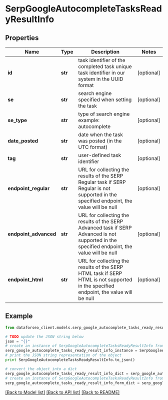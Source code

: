 # SerpGoogleAutocompleteTasksReadyResultInfo


## Properties

Name | Type | Description | Notes
------------ | ------------- | ------------- | -------------
**id** | **str** | task identifier of the completed task unique task identifier in our system in the UUID format | [optional] 
**se** | **str** | search engine specified when setting the task | [optional] 
**se_type** | **str** | type of search engine example: autocomplete | [optional] 
**date_posted** | **str** | date when the task was posted (in the UTC format) | [optional] 
**tag** | **str** | user-defined task identifier | [optional] 
**endpoint_regular** | **str** | URL for collecting the results of the SERP Regular task if SERP Regular is not supported in the specified endpoint, the value will be null | [optional] 
**endpoint_advanced** | **str** | URL for collecting the results of the SERP Advanced task if SERP Advanced is not supported in the specified endpoint, the value will be null | [optional] 
**endpoint_html** | **str** | URL for collecting the results of the SERP HTML task if SERP HTML is not supported in the specified endpoint, the value will be null | [optional] 

## Example

```python
from dataforseo_client.models.serp_google_autocomplete_tasks_ready_result_info import SerpGoogleAutocompleteTasksReadyResultInfo

# TODO update the JSON string below
json = "{}"
# create an instance of SerpGoogleAutocompleteTasksReadyResultInfo from a JSON string
serp_google_autocomplete_tasks_ready_result_info_instance = SerpGoogleAutocompleteTasksReadyResultInfo.from_json(json)
# print the JSON string representation of the object
print SerpGoogleAutocompleteTasksReadyResultInfo.to_json()

# convert the object into a dict
serp_google_autocomplete_tasks_ready_result_info_dict = serp_google_autocomplete_tasks_ready_result_info_instance.to_dict()
# create an instance of SerpGoogleAutocompleteTasksReadyResultInfo from a dict
serp_google_autocomplete_tasks_ready_result_info_form_dict = serp_google_autocomplete_tasks_ready_result_info.from_dict(serp_google_autocomplete_tasks_ready_result_info_dict)
```
[[Back to Model list]](../README.md#documentation-for-models) [[Back to API list]](../README.md#documentation-for-api-endpoints) [[Back to README]](../README.md)


